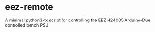 # eez-remote
A minimal python3-tk script for controlling the EEZ H24005 Arduino-Due controlled bench PSU
